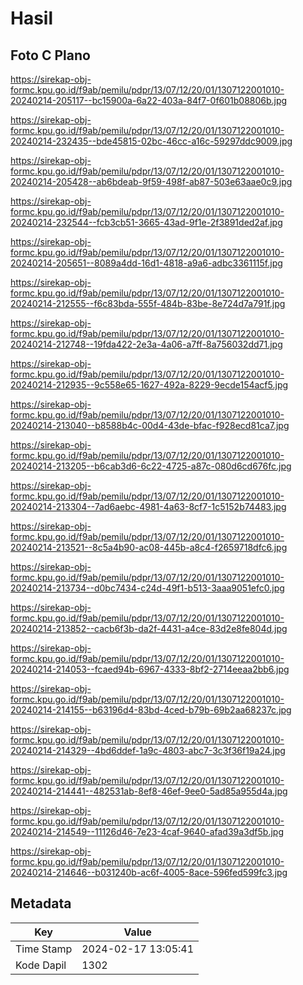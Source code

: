 # Hasil

## Foto C Plano

https://sirekap-obj-formc.kpu.go.id/f9ab/pemilu/pdpr/13/07/12/20/01/1307122001010-20240214-205117--bc15900a-6a22-403a-84f7-0f601b08806b.jpg

https://sirekap-obj-formc.kpu.go.id/f9ab/pemilu/pdpr/13/07/12/20/01/1307122001010-20240214-232435--bde45815-02bc-46cc-a16c-59297ddc9009.jpg

https://sirekap-obj-formc.kpu.go.id/f9ab/pemilu/pdpr/13/07/12/20/01/1307122001010-20240214-205428--ab6bdeab-9f59-498f-ab87-503e63aae0c9.jpg

https://sirekap-obj-formc.kpu.go.id/f9ab/pemilu/pdpr/13/07/12/20/01/1307122001010-20240214-232544--fcb3cb51-3665-43ad-9f1e-2f3891ded2af.jpg

https://sirekap-obj-formc.kpu.go.id/f9ab/pemilu/pdpr/13/07/12/20/01/1307122001010-20240214-205651--8089a4dd-16d1-4818-a9a6-adbc3361115f.jpg

https://sirekap-obj-formc.kpu.go.id/f9ab/pemilu/pdpr/13/07/12/20/01/1307122001010-20240214-212555--f6c83bda-555f-484b-83be-8e724d7a791f.jpg

https://sirekap-obj-formc.kpu.go.id/f9ab/pemilu/pdpr/13/07/12/20/01/1307122001010-20240214-212748--19fda422-2e3a-4a06-a7ff-8a756032dd71.jpg

https://sirekap-obj-formc.kpu.go.id/f9ab/pemilu/pdpr/13/07/12/20/01/1307122001010-20240214-212935--9c558e65-1627-492a-8229-9ecde154acf5.jpg

https://sirekap-obj-formc.kpu.go.id/f9ab/pemilu/pdpr/13/07/12/20/01/1307122001010-20240214-213040--b8588b4c-00d4-43de-bfac-f928ecd81ca7.jpg

https://sirekap-obj-formc.kpu.go.id/f9ab/pemilu/pdpr/13/07/12/20/01/1307122001010-20240214-213205--b6cab3d6-6c22-4725-a87c-080d6cd676fc.jpg

https://sirekap-obj-formc.kpu.go.id/f9ab/pemilu/pdpr/13/07/12/20/01/1307122001010-20240214-213304--7ad6aebc-4981-4a63-8cf7-1c5152b74483.jpg

https://sirekap-obj-formc.kpu.go.id/f9ab/pemilu/pdpr/13/07/12/20/01/1307122001010-20240214-213521--8c5a4b90-ac08-445b-a8c4-f2659718dfc6.jpg

https://sirekap-obj-formc.kpu.go.id/f9ab/pemilu/pdpr/13/07/12/20/01/1307122001010-20240214-213734--d0bc7434-c24d-49f1-b513-3aaa9051efc0.jpg

https://sirekap-obj-formc.kpu.go.id/f9ab/pemilu/pdpr/13/07/12/20/01/1307122001010-20240214-213852--cacb6f3b-da2f-4431-a4ce-83d2e8fe804d.jpg

https://sirekap-obj-formc.kpu.go.id/f9ab/pemilu/pdpr/13/07/12/20/01/1307122001010-20240214-214053--fcaed94b-6967-4333-8bf2-2714eeaa2bb6.jpg

https://sirekap-obj-formc.kpu.go.id/f9ab/pemilu/pdpr/13/07/12/20/01/1307122001010-20240214-214155--b63196d4-83bd-4ced-b79b-69b2aa68237c.jpg

https://sirekap-obj-formc.kpu.go.id/f9ab/pemilu/pdpr/13/07/12/20/01/1307122001010-20240214-214329--4bd6ddef-1a9c-4803-abc7-3c3f36f19a24.jpg

https://sirekap-obj-formc.kpu.go.id/f9ab/pemilu/pdpr/13/07/12/20/01/1307122001010-20240214-214441--482531ab-8ef8-46ef-9ee0-5ad85a955d4a.jpg

https://sirekap-obj-formc.kpu.go.id/f9ab/pemilu/pdpr/13/07/12/20/01/1307122001010-20240214-214549--11126d46-7e23-4caf-9640-afad39a3df5b.jpg

https://sirekap-obj-formc.kpu.go.id/f9ab/pemilu/pdpr/13/07/12/20/01/1307122001010-20240214-214646--b031240b-ac6f-4005-8ace-596fed599fc3.jpg


## Metadata

| Key        | Value               |
| ---------- | ------------------- |
| Time Stamp | 2024-02-17 13:05:41 |
| Kode Dapil | 1302                |



